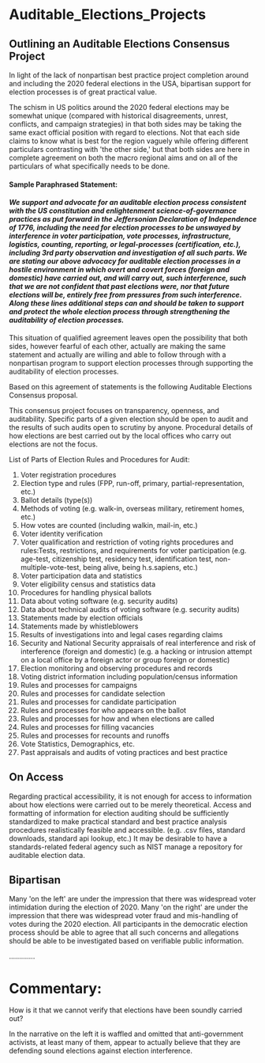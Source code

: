 # Auditable_Elections_Projects

## Outlining an Auditable Elections Consensus Project

In light of the lack of nonpartisan best practice project completion around and including the 2020 federal elections in the USA, bipartisan support for election processes is of great practical value.  

The schism in US politics around the 2020 federal elections may be somewhat unique (compared with historical disagreements, unrest, conflicts, and campaign strategies) in that both sides may be taking the same exact official position with regard to elections. Not that each side claims to know what is best for the region vaguely while offering different particulars contrasting with 'the other side,' but that both sides are here in complete agreement on both the macro regional aims and on all of the particulars of what specifically needs to be done. 

#### Sample Paraphrased Statement:

#### *We support and advocate for an auditable election process consistent with the US constitution and enlightenment science-of-governance practices as put forward in the Jeffersonian Declaration of Independence of 1776, including the need for election processes to be unswayed by interference in voter participation, vote processes, infrastructure, logistics, counting, reporting, or legal-processes (certification, etc.), including 3rd party observation and investigation of all such parts. We are stating our above advocacy for auditable election processes in a hostile environment in which overt and covert forces (foreign and domestic) have carried out, and will carry out, such interference, such that we are not confident that past elections were, nor that future elections will be, entirely free from pressures from such interference. Along these lines additional steps can and should be taken to support and protect the whole election process through strengthening the auditability of election processes.* 

This situation of qualified agreement leaves open the possibility that both sides, however fearful of each other, actually are making the same statement and actually are willing and able to follow through with a nonpartisan program to support election processes through supporting the auditability of election processes.
 
Based on this agreement of statements is the following Auditable Elections Consensus proposal. 

This consensus project focuses on transparency, openness, and auditability. Specific parts of a given election should be open to audit and the results of such audits open to scrutiny by anyone. Procedural details of how elections are best carried out by the local offices who carry out elections are not the focus.

List of Parts of Election Rules and Procedures for Audit:
1. Voter registration procedures
2. Election type and rules (FPP, run-off, primary, partial-representation, etc.)
3. Ballot details (type(s))
4. Methods of voting (e.g. walk-in, overseas military, retirement homes, etc.)
5. How votes are counted (including walkin, mail-in, etc.)
6. Voter identity verification
7. Voter qualification and restriction of voting rights procedures and rules:Tests, restrictions, and requirements for voter participation (e.g. age-test, citizenship test, residency test, identification test, non-multiple-vote-test, being alive, being h.s.sapiens, etc.)
8. Voter participation data and statistics 
9. Voter eligibility census and statistics data 
10. Procedures for handling physical ballots
11. Data about voting software (e.g. security audits)
12. Data about technical audits of voting software (e.g. security audits)
13. Statements made by election officials
14. Statements made by whistleblowers
15. Results of investigations into and legal cases regarding claims 
16. Security and National Security appraisals of real interference and risk of interference (foreign and domestic) (e.g. a hacking or intrusion attempt on a local office by a foreign actor or group foreign or domestic)
17. Election monitoring and observing procedures and records
18. Voting district information including population/census information
19. Rules and processes for campaigns 
20. Rules and processes for candidate selection
21. Rules and processes for candidate participation
22. Rules and processes for who appears on the ballot
23. Rules and processes for how and when elections are called
24. Rules and processes for filling vacancies
25. Rules and processes for recounts and runoffs
26. Vote Statistics, Demographics, etc.
27. Past appraisals and audits of voting practices and best practice

## On Access
Regarding practical accessibility, it is not enough for access to information about how elections were carried out to be merely theoretical. Access and formatting of information for election auditing should be sufficiently standardized to make practical standard and best practice analysis procedures realistically feasible and accessible. (e.g. .csv files, standard downloads, standard api lookup, etc.) It may be desirable to have a standards-related federal agency such as NIST manage a repository for auditable election data. 

## Bipartisan
Many 'on the left' are under the impression that there was widespread voter intimidation during the election of 2020. Many 'on the right' are under the impression that there was widespread voter fraud and mis-handling of votes during the 2020 election. All participants in the democratic election process should be able to agree that all such concerns and allegations should be able to be investigated based on verifiable public information. 

.............

# Commentary:

How is it that we cannot verify that elections have been soundly carried out?

In the narrative on the left it is waffled and omitted that anti-government activists, at least many of them, appear to actually believe that they are defending sound elections against election interference. 

 
